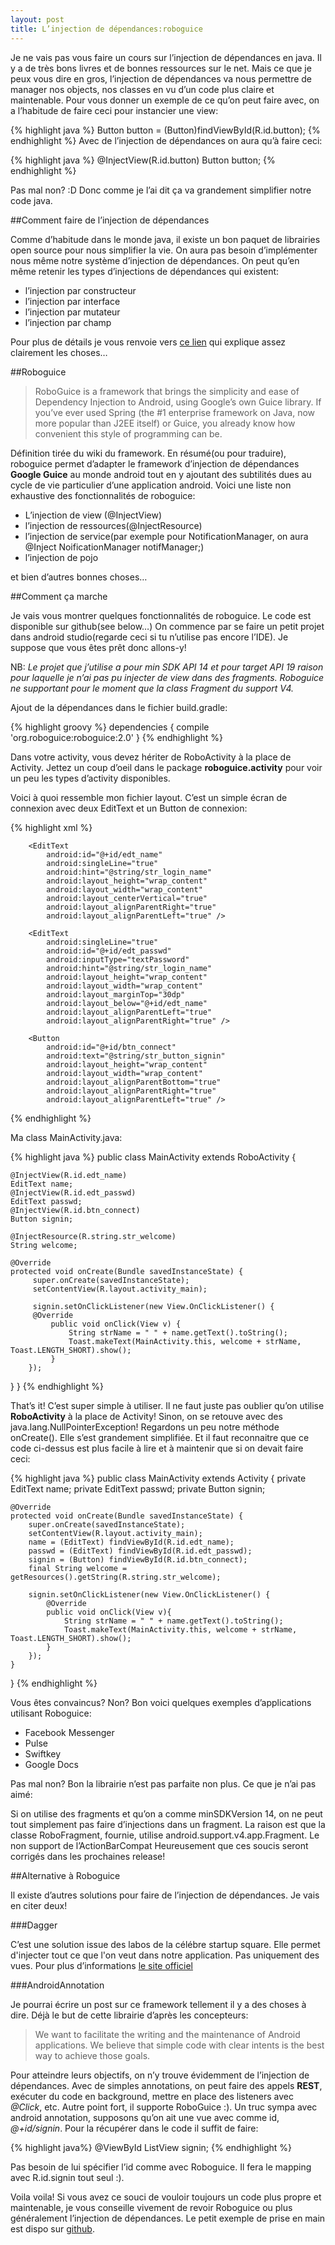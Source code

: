 ```yaml
---
layout: post
title: L’injection de dépendances:roboguice
---
```


Je ne vais pas vous faire un cours sur l’injection de dépendances en java. Il y a de très bons livres 
et de bonnes ressources sur le net. 
Mais ce que je peux vous dire en gros, l’injection de dépendances va nous permettre de manager nos objects, 
nos classes en vu d’un code plus claire et maintenable. 
Pour vous donner un exemple de ce qu’on peut faire avec, on a l’habitude de faire ceci pour instancier 
une view: 

{% highlight java %}
Button button = (Button)findViewById(R.id.button); 
{% endhighlight %}
Avec de l’injection de dépendances on aura qu’à faire ceci: 

{% highlight java %}
@InjectView(R.id.button) Button button; 
{% endhighlight %}

Pas mal non? :D 
Donc comme je l’ai dit ça va grandement simplifier notre code java.

##Comment faire de l’injection de dépendances 

Comme d’habitude dans le monde java, il existe un bon paquet de librairies open source pour nous 
simplifier la vie. On aura pas besoin d’implémenter nous même notre système d’injection de 
dépendances. On peut qu’en même retenir les types d’injections de dépendances qui existent:

* l’injection par constructeur 
* l’injection par interface 
* l’injection par mutateur 
* l’injection par champ 

Pour plus de détails je vous renvoie vers [ce lien](http://www-igm.univ-mlv.fr/~dr/XPOSE2010/guicespring/di_presentation.html) qui explique assez clairement les choses… 

##Roboguice

>RoboGuice is a framework that brings the simplicity and ease of Dependency Injection to Android, using Google’s own Guice library. If you’ve ever used Spring (the #1 enterprise framework on Java, now more popular than J2EE itself) or Guice, you already know how convenient this style of programming can be.

Définition tirée du wiki du framework. 
En résumé(ou pour traduire), roboguice permet d’adapter le framework d’injection de dépendances 
**Google Guice** au monde android tout en y ajoutant des subtilités dues au cycle de vie particulier 
d’une application android.
Voici une liste non exhaustive des fonctionnalités de roboguice: 

* L’injection de view (@InjectView)
* l’injection de ressources(@InjectResource)
* l’injection de service(par exemple pour NotificationManager, on aura @Inject NoificationManager notifManager;)
* l’injection de pojo

et bien d’autres bonnes choses…

##Comment ça marche

Je vais vous montrer quelques fonctionnalités de roboguice. Le code est disponible sur github(see below…)
On commence par se faire un petit projet dans android studio(regarde ceci si tu n’utilise pas encore l’IDE).
Je suppose que vous êtes prêt  donc allons-y! 

NB: _Le projet que j’utilise a pour min SDK API 14 et pour target API 19 raison pour laquelle je n’ai pas pu injecter de view dans des fragments. Roboguice ne supportant pour le moment que la class Fragment du support V4._ 

Ajout de la dépendances dans le fichier build.gradle: 

{% highlight groovy %}
dependencies {
    compile 'org.roboguice:roboguice:2.0'
} 
{% endhighlight %}

Dans votre activity, vous devez hériter de RoboActivity à la place de Activity. Jettez un coup d’oeil 
dans le package **roboguice.activity** pour voir un peu les types d’activity disponibles.

Voici à quoi ressemble mon fichier layout. C’est un simple écran de connexion avec deux EditText 
et un Button de connexion: 

{% highlight xml %}
<RelativeLayout xmlns:android="http://schemas.android.com/apk/res/android"
	xmlns:tools="http://schemas.android.com/tools"
	android:layout_width="match_parent"
	android:layout_height="match_parent"
	tools:context=".MainActivity">

		<EditText
			android:id="@+id/edt_name"
			android:singleLine="true"
			android:hint="@string/str_login_name"
			android:layout_height="wrap_content"
			android:layout_width="wrap_content"
			android:layout_centerVertical="true"
			android:layout_alignParentRight="true"
			android:layout_alignParentLeft="true" />

		<EditText
			android:singleLine="true"
			android:id="@+id/edt_passwd"
			android:inputType="textPassword"
			android:hint="@string/str_login_name"
			android:layout_height="wrap_content"
			android:layout_width="wrap_content"
			android:layout_marginTop="30dp"
			android:layout_below="@+id/edt_name"
			android:layout_alignParentLeft="true"
			android:layout_alignParentRight="true" />

		<Button
			android:id="@+id/btn_connect"
			android:text="@string/str_button_signin"
			android:layout_height="wrap_content"
			android:layout_width="wrap_content"
			android:layout_alignParentBottom="true"
			android:layout_alignParentRight="true"
			android:layout_alignParentLeft="true" />
</RelativeLayout>
{% endhighlight %}

Ma class MainActivity.java: 

{% highlight java %}
public class MainActivity extends RoboActivity {

    @InjectView(R.id.edt_name)
    EditText name;
    @InjectView(R.id.edt_passwd)
    EditText passwd;
    @InjectView(R.id.btn_connect)
    Button signin;

    @InjectResource(R.string.str_welcome)
    String welcome;

    @Override
    protected void onCreate(Bundle savedInstanceState) {
         super.onCreate(savedInstanceState);
         setContentView(R.layout.activity_main);

         signin.setOnClickListener(new View.OnClickListener() {
         @Override
             public void onClick(View v) {
                 String strName = " " + name.getText().toString();
                 Toast.makeText(MainActivity.this, welcome + strName, Toast.LENGTH_SHORT).show();
             }
        });
   }
}
{% endhighlight %} 

That’s it! C’est super simple à utiliser. Il ne faut juste pas oublier qu’on utilise **RoboActivity** 
à la place de Activity! Sinon, on se retouve avec des java.lang.NullPointerException!
Regardons un peu notre méthode onCreate(). Elle s’est grandement simplifiée. Et il faut reconnaitre 
que ce code ci-dessus est plus facile à lire et à maintenir que si on devait faire ceci: 

{% highlight java %}
public class MainActivity extends Activity {
    private EditText name;
    private EditText passwd;
    private Button signin;

    @Override
    protected void onCreate(Bundle savedInstanceState) {
        super.onCreate(savedInstanceState);
        setContentView(R.layout.activity_main);
        name = (EditText) findViewById(R.id.edt_name);
        passwd = (EditText) findViewById(R.id.edt_passwd);
        signin = (Button) findViewById(R.id.btn_connect);
        final String welcome = getResources().getString(R.string.str_welcome);

        signin.setOnClickListener(new View.OnClickListener() {
            @Override
            public void onClick(View v){
                String strName = " " + name.getText().toString();
                Toast.makeText(MainActivity.this, welcome + strName, Toast.LENGTH_SHORT).show();
            }
        });
    }
}
{% endhighlight %} 

Vous êtes convaincus? Non? Bon voici quelques exemples d’applications utilisant Roboguice:

* Facebook Messenger
* Pulse
* Swiftkey
* Google Docs

Pas mal non?
Bon la librairie n’est pas parfaite non plus. Ce que je n’ai pas aimé:

Si on utilise des fragments et qu’on a comme minSDKVersion 14, on ne peut tout simplement pas faire d’injections dans un fragment. La raison est que la classe RoboFragment, fournie, utilise android.support.v4.app.Fragment.
Le non support de l’ActionBarCompat
Heureusement que ces soucis seront corrigés dans les prochaines release! 

##Alternative à Roboguice

Il existe d’autres solutions pour faire de l’injection de dépendances. Je vais en citer deux!

###Dagger

C’est une solution issue des labos de la célébre startup square. Elle permet d'injecter tout ce que l'on veut
dans notre application. Pas uniquement des vues.
Pour plus d’informations [le site officiel](http://square.github.io/dagger/) 

###AndroidAnnotation

Je pourrai écrire un post sur ce framework tellement il y a des choses à dire. Déjà le but de cette 
librairie d’après les concepteurs:

>We want to facilitate the writing and the maintenance of Android applications.
 We believe that simple code with clear intents is the best way to achieve those goals. 

Pour atteindre leurs objectifs, on n’y trouve évidemment de l’injection de dépendances. Avec de simples annotations, 
on peut faire des appels **REST**, exécuter du code en background, mettre en place des listeners avec *@Click*, etc. 
Autre point fort, il supporte RoboGuice :). 
Un truc sympa avec android annotation, supposons qu’on ait une vue avec comme id, _@+id/signin_. Pour la récupérer dans le code il suffit de faire:

{% highlight java%}
@ViewById
ListView signin;
{% endhighlight %}

Pas besoin de lui spécifier l’id comme avec Roboguice. Il fera le mapping avec R.id.signin tout seul :).

Voila voila!
Si vous avez ce souci de vouloir toujours un code plus propre et maintenable, je vous conseille vivement 
de revoir Roboguice ou plus généralement l’injection de dépendances.
Le petit exemple de prise en main est dispo sur [github](https://github.com/soulesidibe/roboguicesample).